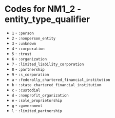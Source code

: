 # Codes for NM1_2 - entity_type_qualifier
* `1` - `:person`
* `2` - `:nonperson_entity`
* `3` - `:unknown`
* `4` - `:corporation`
* `5` - `:trust`
* `6` - `:organization`
* `7` - `:limited_liability_corporation`
* `8` - `:partnership`
* `9` - `:s_corporation`
* `a` - `:federally_chartered_financial_institution`
* `b` - `:state_chartered_financial_institution`
* `c` - `:custodial`
* `d` - `:nonprofit_organization`
* `e` - `:sole_proprietorship`
* `g` - `:government`
* `l` - `:limited_partnership`
